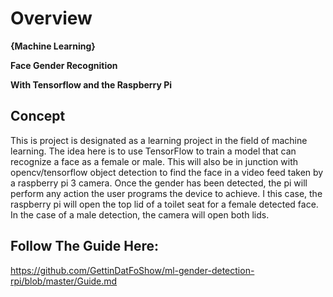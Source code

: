 # Overview
**{Machine Learning}**

**Face Gender Recognition**

**With Tensorflow and the Raspberry Pi**

## Concept

This is project is designated as a learning project in the field of machine learning. The idea here is to use TensorFlow to train a model that can recognize a face as a female or male. This will also be in junction with opencv/tensorflow object detection to find the face in a video feed taken by a raspberry pi 3 camera. Once the gender has been detected, the pi will perform any action the user programs the device to achieve. I this case, the raspberry pi will open the top lid of a toilet seat for a female detected face. In the case of a male detection, the camera will open both lids.

## Follow The Guide Here:
https://github.com/GettinDatFoShow/ml-gender-detection-rpi/blob/master/Guide.md

